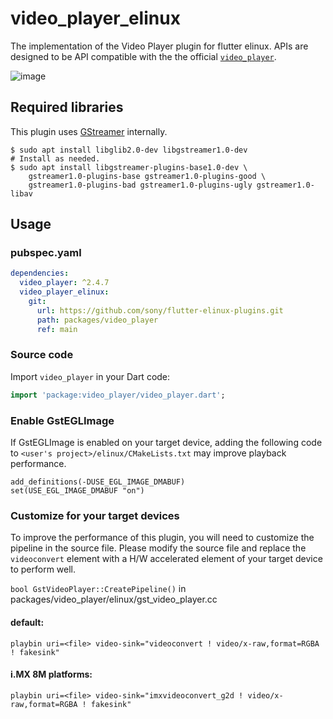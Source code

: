 # video_player_elinux

The implementation of the Video Player plugin for flutter elinux. APIs are designed to be API compatible with the the official [`video_player`](https://github.com/flutter/plugins/tree/master/packages/video_player).

![image](https://user-images.githubusercontent.com/62131389/124210378-43f06400-db26-11eb-8723-40dad0eb67b0.png)

## Required libraries

This plugin uses [GStreamer](https://gstreamer.freedesktop.org/) internally.

```Shell
$ sudo apt install libglib2.0-dev libgstreamer1.0-dev
# Install as needed.
$ sudo apt install libgstreamer-plugins-base1.0-dev \
    gstreamer1.0-plugins-base gstreamer1.0-plugins-good \
    gstreamer1.0-plugins-bad gstreamer1.0-plugins-ugly gstreamer1.0-libav
```

## Usage

### pubspec.yaml
```yaml
dependencies:
  video_player: ^2.4.7
  video_player_elinux:
    git:
      url: https://github.com/sony/flutter-elinux-plugins.git
      path: packages/video_player
      ref: main
```

### Source code

Import `video_player` in your Dart code:
```dart
import 'package:video_player/video_player.dart';
```

### Enable GstEGLImage

If GstEGLImage is enabled on your target device, adding the following code to `<user's project>/elinux/CMakeLists.txt` may improve playback performance.

```
add_definitions(-DUSE_EGL_IMAGE_DMABUF)
set(USE_EGL_IMAGE_DMABUF "on")
```

### Customize for your target devices

To improve the performance of this plugin, you will need to customize the pipeline in the source file. Please modify the source file and replace the `videoconvert` element with a H/W accelerated element of your target device to perform well.

`bool GstVideoPlayer::CreatePipeline()` in packages/video_player/elinux/gst_video_player.cc

#### default:

```
playbin uri=<file> video-sink="videoconvert ! video/x-raw,format=RGBA ! fakesink"
```

#### i.MX 8M platforms:

```
playbin uri=<file> video-sink="imxvideoconvert_g2d ! video/x-raw,format=RGBA ! fakesink"
```
